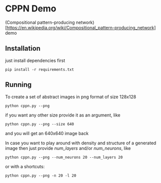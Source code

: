 # CPPN Demo

(Compositional pattern-producing network)[https://en.wikipedia.org/wiki/Compositional_pattern-producing_network] demo


## Installation

just install dependencies first
```
pip install -r requirements.txt
```

## Running
To create a set of abstract images in png format of size 128x128
```
python cppn.py --png
```

if you want any other size provide it as an argument, like
```
python cppn.py --png --size 640
```
and you will get an 640x640 image back


In case you want to play around with density and structure of a generated image then just provide *num_layers* and/or *num_neurons*, like
```
python cppn.py --png --num_neurons 20 --num_layers 20
```
or with a shortcuts:
```
python cppn.py --png -n 20 -l 20
```
